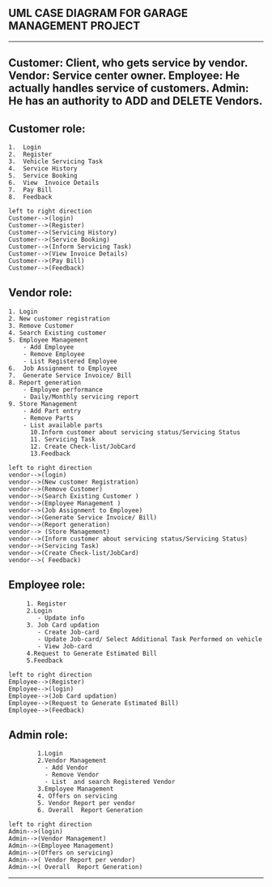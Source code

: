 
## UML CASE DIAGRAM FOR GARAGE MANAGEMENT PROJECT 

---
Customer: Client, who gets service by vendor.
Vendor:   Service center owner.
Employee: He actually handles service of customers.
Admin:   He has an authority to ADD and DELETE Vendors.
---

## Customer role:   
   
    1. 	Login
    2. 	Register
    3. 	Vehicle Servicing Task
    4. 	Service History
    5. 	Service Booking
    6. 	View  Invoice Details
    7.  Pay Bill
    8. 	Feedback

  ```plantuml 
left to right direction
Customer-->(login)
Customer-->(Register)
Customer-->(Servicing History)
Customer-->(Service Booking)
Customer-->(Inform Servicing Task)
Customer-->(View Invoice Details)
Customer-->(Pay Bill)
Customer-->(Feedback)
```



## Vendor role:

	1. Login
	2. New customer registration
	3. Remove Customer
	4. Search Existing customer 
	5. Employee Management
		- Add Employee
		- Remove Employee
		- List Registered Employee
	6.  Job Assignment to Employee
	7.  Generate Service Invoice/ Bill
	8. Report generation
		- Employee performance
		- Daily/Monthly servicing report
	9. Store Management
		- Add Part entry
		- Remove Parts
		- List available parts
          10.Inform customer about servicing status/Servicing Status
          11. Servicing Task
          12. Create Check-list/JobCard
          13.Feedback


 ```plantuml 
left to right direction
vendor-->(login)
vendor-->(New customer Registration)
vendor-->(Remove Customer)
vendor-->(Search Existing Customer )
vendor-->(Employee Management )
vendor-->(Job Assignment to Employee)
vendor-->(Generate Service Invoice/ Bill)
vendor-->(Report generation)
vendor--> (Store Management)
vendor-->(Inform customer about servicing status/Servicing Status)
vendor-->(Servicing Task)
vendor-->(Create Check-list/JobCard)
vendor-->( Feedback)
```

## Employee role:

         1. Register
         2.Login 
	        - Update info
         3. Job Card updation
		    - Create Job-card
		    - Update Job-card/ Select Additional Task Performed on vehicle
		    - View Job-card
         4.Request to Generate Estimated Bill
         5.Feedback
         
 ```plantuml 
left to right direction
Employee-->(Register)
Employee-->(login)
Employee-->(Job Card updation)
Employee-->(Request to Generate Estimated Bill)
Employee-->(Feedback)
```

## Admin role:

            1.Login
         	2.Vendor Management
	          - Add Vendor
		      - Remove Vendor
	          - List  and search Registered Vendor
	        3.Employee Management
            4. Offers on servicing
            5. Vendor Report per vendor
            6. Overall  Report Generation
            
 ```plantuml 
left to right direction
Admin-->(login)
Admin-->(Vendor Management)
Admin-->(Employee Management)
Admin-->(Offers on servicing)
Admin-->( Vendor Report per vendor)
Admin-->( Overall  Report Generation)
```

<hr>
